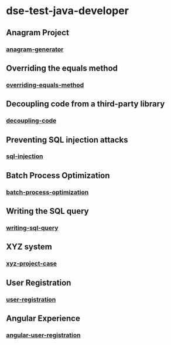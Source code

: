# dse-test-java-developer
## Anagram Project
### [anagram-generator](../main/anagram-generator)
## Overriding the equals method
### [overriding-equals-method](../main/overriding-equals-method)
## Decoupling code from a third-party library
### [decoupling-code](../main/decoupling-code)
## Preventing SQL injection attacks
### [sql-injection](../main/sql-injection)
## Batch Process Optimization
### [batch-process-optimization](../main/batch-process-optimization)
## Writing the SQL query
### [writing-sql-query](../main/writing-sql-query)
## XYZ system
### [xyz-project-case](../main/xyz-project-case)
## User Registration
### [user-registration](../main/user-registration)
## Angular Experience
### [angular-user-registration](../main/angular-user-registration)
